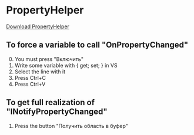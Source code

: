 # PropertyHelper
[Download PropertyHelper](https://github.com/To4kan/PropertyHelper/blob/master/PropertyHelper.exe)
## To force a variable to call "OnPropertyChanged"
0. You must press "Включить"
1. Write some variable with { get; set; } in VS
2. Select the line with it
3. Press Ctrl+C
4. Press Ctrl+V
## To get full realization of "INotifyPropertyChanged"
1. Press the button "Получить область в буфер"
